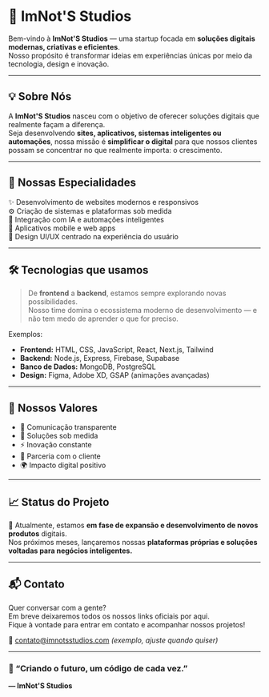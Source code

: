 # 🚀 ImNot'S Studios

Bem-vindo à **ImNot'S Studios** — uma startup focada em **soluções digitais modernas, criativas e eficientes**.  
Nosso propósito é transformar ideias em experiências únicas por meio da tecnologia, design e inovação.

---

## 💡 Sobre Nós

A **ImNot'S Studios** nasceu com o objetivo de oferecer soluções digitais que realmente façam a diferença.  
Seja desenvolvendo **sites, aplicativos, sistemas inteligentes ou automações**, nossa missão é **simplificar o digital** para que nossos clientes possam se concentrar no que realmente importa: o crescimento.

---

## 🧠 Nossas Especialidades

✨ Desenvolvimento de websites modernos e responsivos  
⚙️ Criação de sistemas e plataformas sob medida  
🤖 Integração com IA e automações inteligentes  
📱 Aplicativos mobile e web apps  
🎨 Design UI/UX centrado na experiência do usuário  

---

## 🛠️ Tecnologias que usamos

> De **frontend** a **backend**, estamos sempre explorando novas possibilidades.  
> Nosso time domina o ecossistema moderno de desenvolvimento — e não tem medo de aprender o que for preciso.

Exemplos:
- **Frontend:** HTML, CSS, JavaScript, React, Next.js, Tailwind  
- **Backend:** Node.js, Express, Firebase, Supabase  
- **Banco de Dados:** MongoDB, PostgreSQL  
- **Design:** Figma, Adobe XD, GSAP (animações avançadas)

---

## 🚀 Nossos Valores

- 💬 Comunicação transparente  
- 🧩 Soluções sob medida  
- ⚡ Inovação constante  
- 🤝 Parceria com o cliente  
- 🌍 Impacto digital positivo  

---

## 📈 Status do Projeto

🧪 Atualmente, estamos **em fase de expansão e desenvolvimento de novos produtos** digitais.  
Nos próximos meses, lançaremos nossas **plataformas próprias e soluções voltadas para negócios inteligentes.**

---

## 📬 Contato

Quer conversar com a gente?  
Em breve deixaremos todos os nossos links oficiais por aqui.  
Fique à vontade para entrar em contato e acompanhar nossos projetos!

📧 contato@imnotsstudios.com *(exemplo, ajuste quando quiser)*

---

### 💼 “Criando o futuro, um código de cada vez.”  
**— ImNot'S Studios**

